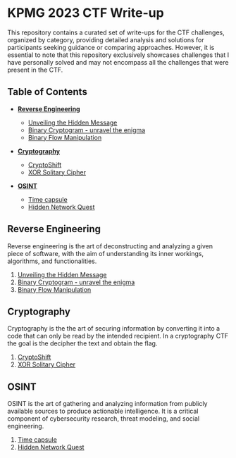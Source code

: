 
# KPMG 2023 CTF Write-up

This repository contains a curated set of write-ups for the CTF challenges, organized by category, providing detailed analysis and solutions for participants seeking guidance or comparing approaches. However, it is essential to note that this repository exclusively showcases challenges that I have personally solved and may not encompass all the challenges that were present in the CTF.

## Table of Contents

- **[Reverse Engineering](#reverse-engineering)**
  - [Unveiling the Hidden Message](/resources/Unveiling%20the%20Hidden%20Message.md)
  - [Binary Cryptogram - unravel the enigma](/resources/Binary%20Cryptogram%20-%20unravel%20the%20enigma/Binary%20Cryptogram%20-%20unravel%20the%20enigma.md)
  - [Binary Flow Manipulation](/resources/Binary%20Flow%20Manipulation/Binary%20Flow%20Manipulation.md)

- **[Cryptography](#cryptography)**
  - [CryptoShift](/resources/CryptoShift.md)
  - [XOR Solitary Cipher](/resources/XOR%20Solitary%20Cipher.md)
- **[OSINT](#osint)**
  - [Time capsule](/resources/Time%20capsule.md)
  - [Hidden Network Quest](/resources/Hidden%20Network%20Quest.md)

## Reverse Engineering

Reverse engineering is the art of deconstructing and analyzing a given piece of software, with the aim of understanding its inner workings, algorithms, and functionalities.
<!-- The Reverse Engineering CTF challenges participants to decipher and dissect complex binary executables, applying their expertise in reverse engineering to unveil concealed secrets and extract hidden flags. -->

1. [Unveiling the Hidden Message](/resources/Unveiling%20the%20Hidden%20Message.md)
2. [Binary Cryptogram - unravel the enigma](/resources/Binary%20Cryptogram%20-%20unravel%20the%20enigma/Binary%20Cryptogram%20-%20unravel%20the%20enigma.md)
3. [Binary Flow Manipulation](/resources/Binary%20Flow%20Manipulation/Binary%20Flow%20Manipulation.md)

## Cryptography

Cryptography is the the art of securing information by converting it into a code that can only be read by the intended recipient. In a cryptography CTF the goal is the decipher the text and obtain the flag.

1. [CryptoShift](/resources/CryptoShift.md)
2. [XOR Solitary Cipher](/resources/XOR%20Solitary%20Cipher.md)

## OSINT

OSINT is the art of gathering and analyzing information from publicly available sources to produce actionable intelligence. It is a critical component of cybersecurity research, threat modeling, and social engineering.

1. [Time capsule](/resources/Time%20capsule.md)
2. [Hidden Network Quest](/resources/Hidden%20Network%20Quest.md)
